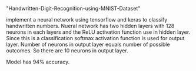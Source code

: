 "Handwritten-Digit-Recognition-using-MNIST-Dataset"

implement a neural network using tensorflow and keras to classify handwritten numbers. Nueral network has two hidden layers with 128 neurons in each layers and the ReLU activation function use in hidden layer. Since this is a classification softmax activation function is used for output layer. Number of neurons in output layer equals number of possible outcomes. So there are 10 neurons in output layer.

Model has 94% accuracy.
